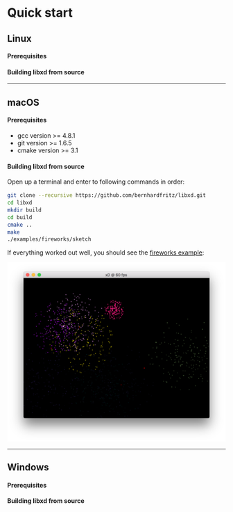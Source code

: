 # Quick start

## Linux

#### Prerequisites

#### Building libxd from source

---

## macOS

#### Prerequisites

* gcc version >= 4.8.1
* git version >= 1.6.5
* cmake version >= 3.1

#### Building libxd from source

Open up a terminal and enter to following commands in order:

```bash
git clone --recursive https://github.com/bernhardfritz/libxd.git
cd libxd
mkdir build
cd build
cmake ..
make
./examples/fireworks/sketch
```

If everything worked out well, you should see the [fireworks example](fireworks.md):

![screenshot001](_media/screenshots/screenshot001.png)

---

## Windows

#### Prerequisites

#### Building libxd from source